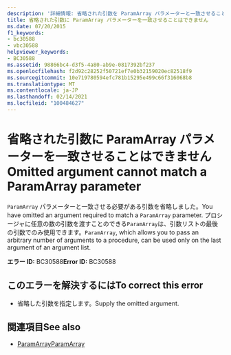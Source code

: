 ```yaml
---
description: '詳細情報: 省略された引数を ParamArray パラメーターと一致させることはできません'
title: 省略された引数に ParamArray パラメーターを一致させることはできません
ms.date: 07/20/2015
f1_keywords:
- bc30588
- vbc30588
helpviewer_keywords:
- BC30588
ms.assetid: 98866bc4-d3f5-4a80-ab9e-0817392bf237
ms.openlocfilehash: f2d92c28252f50721ef7e0b32159020ec82518f9
ms.sourcegitcommit: 10e719780594efc781b15295e499c66f316068b8
ms.translationtype: MT
ms.contentlocale: ja-JP
ms.lasthandoff: 02/14/2021
ms.locfileid: "100484627"
---
```

# <a name="omitted-argument-cannot-match-a-paramarray-parameter"></a><span data-ttu-id="60dd6-103">省略された引数に ParamArray パラメーターを一致させることはできません</span><span class="sxs-lookup"><span data-stu-id="60dd6-103">Omitted argument cannot match a ParamArray parameter</span></span>

<span data-ttu-id="60dd6-104">`ParamArray` パラメーターと一致させる必要がある引数を省略しました。</span><span class="sxs-lookup"><span data-stu-id="60dd6-104">You have omitted an argument required to match a `ParamArray` parameter.</span></span> <span data-ttu-id="60dd6-105">プロシージャに任意の数の引数を渡すことのできる`ParamArray`は、引数リストの最後の引数でのみ使用できます。</span><span class="sxs-lookup"><span data-stu-id="60dd6-105">`ParamArray`, which allows you to pass an arbitrary number of arguments to a procedure, can be used only on the last argument of an argument list.</span></span>  
  
 <span data-ttu-id="60dd6-106">**エラー ID:** BC30588</span><span class="sxs-lookup"><span data-stu-id="60dd6-106">**Error ID:** BC30588</span></span>  
  
## <a name="to-correct-this-error"></a><span data-ttu-id="60dd6-107">このエラーを解決するには</span><span class="sxs-lookup"><span data-stu-id="60dd6-107">To correct this error</span></span>  
  
- <span data-ttu-id="60dd6-108">省略した引数を指定します。</span><span class="sxs-lookup"><span data-stu-id="60dd6-108">Supply the omitted argument.</span></span>  
  
## <a name="see-also"></a><span data-ttu-id="60dd6-109">関連項目</span><span class="sxs-lookup"><span data-stu-id="60dd6-109">See also</span></span>

- [<span data-ttu-id="60dd6-110">ParamArray</span><span class="sxs-lookup"><span data-stu-id="60dd6-110">ParamArray</span></span>](../language-reference/modifiers/paramarray.md)

